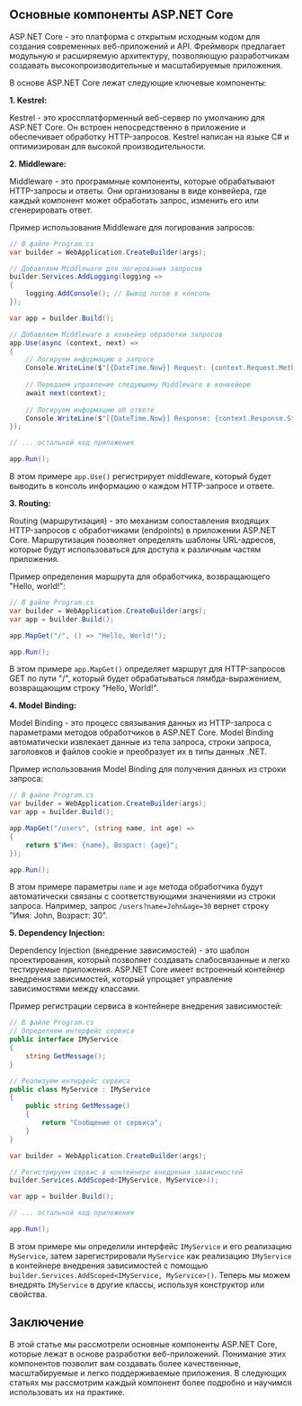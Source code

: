 ## Основные компоненты ASP.NET Core

ASP.NET Core - это платформа с открытым исходным кодом для создания современных веб-приложений и API.  Фреймворк предлагает модульную и расширяемую архитектуру, позволяющую разработчикам создавать высокопроизводительные и масштабируемые приложения. 

В основе ASP.NET Core лежат следующие ключевые компоненты:

**1.  Kestrel:** 

Kestrel - это кроссплатформенный веб-сервер по умолчанию для ASP.NET Core. Он встроен непосредственно в приложение и обеспечивает обработку HTTP-запросов.  Kestrel  написан на языке C# и оптимизирован для высокой производительности.

**2.  Middleware:** 

Middleware - это программные компоненты, которые обрабатывают HTTP-запросы и ответы. Они организованы в виде конвейера, где каждый компонент может обработать запрос, изменить его или сгенерировать ответ. 

Пример использования Middleware для логирования запросов:

```C#
// В файле Program.cs
var builder = WebApplication.CreateBuilder(args);

// Добавляем Middleware для логирования запросов
builder.Services.AddLogging(logging =>
{
    logging.AddConsole(); // Вывод логов в консоль
});

var app = builder.Build();

// Добавляем Middleware в конвейер обработки запросов
app.Use(async (context, next) =>
{
    // Логируем информацию о запросе
    Console.WriteLine($"[{DateTime.Now}] Request: {context.Request.Method} {context.Request.Path}");
    
    // Передаем управление следующему Middleware в конвейере
    await next(context);
    
    // Логируем информацию об ответе
    Console.WriteLine($"[{DateTime.Now}] Response: {context.Response.StatusCode}");
});

// ... остальной код приложения

app.Run();
```
В этом примере `app.Use()` регистрирует middleware, который будет выводить в консоль информацию о каждом HTTP-запросе и ответе.

**3.  Routing:** 

Routing (маршрутизация) - это механизм сопоставления входящих HTTP-запросов с обработчиками (endpoints) в приложении ASP.NET Core. Маршрутизация позволяет определять шаблоны URL-адресов, которые будут использоваться для доступа к различным частям приложения.

Пример определения маршрута для обработчика, возвращающего "Hello, world!":

```C#
// В файле Program.cs
var builder = WebApplication.CreateBuilder(args);
var app = builder.Build();

app.MapGet("/", () => "Hello, World!");

app.Run();
```

В этом примере `app.MapGet()` определяет маршрут для HTTP-запросов GET по пути "/", который будет обрабатываться лямбда-выражением, возвращающим строку "Hello, World!". 

**4.  Model Binding:**

Model Binding - это процесс связывания данных из HTTP-запроса с параметрами методов обработчиков в ASP.NET Core.  Model Binding автоматически извлекает данные из тела запроса, строки запроса, заголовков и файлов cookie и преобразует их в типы данных .NET. 

Пример использования Model Binding для получения данных из строки запроса:

```C#
// В файле Program.cs
var builder = WebApplication.CreateBuilder(args);
var app = builder.Build();

app.MapGet("/users", (string name, int age) => 
{
    return $"Имя: {name}, Возраст: {age}";
});

app.Run();
```

В этом примере параметры `name` и `age` метода обработчика будут автоматически связаны с соответствующими значениями из строки запроса. Например, запрос `/users?name=John&age=30` вернет строку "Имя: John, Возраст: 30".

**5. Dependency Injection:**

Dependency Injection (внедрение зависимостей) - это шаблон проектирования, который позволяет создавать слабосвязанные и легко тестируемые приложения. ASP.NET Core имеет встроенный контейнер внедрения зависимостей, который упрощает управление зависимостями между классами. 

Пример регистрации сервиса в контейнере внедрения зависимостей:

```C#
// В файле Program.cs
// Определяем интерфейс сервиса
public interface IMyService
{
    string GetMessage();
}

// Реализуем интерфейс сервиса
public class MyService : IMyService
{
    public string GetMessage()
    {
        return "Сообщение от сервиса";
    }
}

var builder = WebApplication.CreateBuilder(args);

// Регистрируем сервис в контейнере внедрения зависимостей
builder.Services.AddScoped<IMyService, MyService>();

var app = builder.Build();

// ... остальной код приложения

app.Run();
```

В этом примере мы определили интерфейс `IMyService` и его реализацию `MyService`, затем зарегистрировали `MyService` как реализацию `IMyService` в контейнере внедрения зависимостей с помощью `builder.Services.AddScoped<IMyService, MyService>()`. Теперь мы можем внедрять `IMyService` в другие классы, используя конструктор или свойства.


## Заключение

В этой статье мы рассмотрели основные компоненты ASP.NET Core, которые лежат в основе разработки веб-приложений.  Понимание этих компонентов позволит вам создавать более качественные, масштабируемые и легко поддерживаемые приложения. В следующих статьях мы рассмотрим каждый компонент более подробно и научимся использовать их на практике. 
